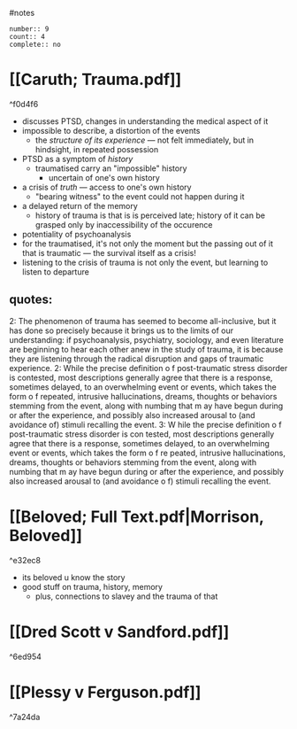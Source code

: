 #notes 
```
number:: 9
count:: 4
complete:: no
```

# [[Caruth; Trauma.pdf]]
^f0d4f6
- discusses PTSD, changes in understanding the medical aspect of it 
- impossible to describe, a distortion of the events
	- the *structure of its experience* — not felt immediately, but in hindsight, in repeated possession 
- PTSD as a symptom of *history*
	- traumatised carry an "impossible" history 
		- uncertain of one's own history
- a crisis of *truth* — access to one's own history 
	- "bearing witness" to the event could not happen during it 
- a delayed return of the memory 
	- history of trauma is that is is perceived late; history of it can be grasped only by inaccessibility of the occurence 
- potentiality of psychoanalysis
- for the traumatised, it's not only the moment but the passing out of it that is traumatic — the survival itself as a crisis! 
- listening to the crisis of trauma is not only the event, but learning to listen to departure 
## quotes: 
2: The phenomenon of trauma has seemed to become all-inclusive, but it has done so precisely because it brings us to the limits of our understanding: if psychoanalysis, psychiatry, sociology, and even literature are beginning to hear each other anew in the study of trauma, it is because they are listening through the radical disruption and gaps of traumatic experience.
2: While  the  precise  definition  o f  post-traumatic  stress  disorder  is  contested,  most descriptions generally agree  that  there  is  a response,  sometimes delayed,  to  an  overwhelming  event  or  events,  which  takes  the  form  o f  repeated,  intrusive  hallucinations,  dreams,  thoughts  or  behaviors  stemming from the event, along with numbing that m ay have begun during or after the experience,  and possibly also increased arousal to  (and avoidance of)  stimuli recalling  the event.
3: W hile  the  precise  definition  o f  post-traumatic  stress  disorder  is  con­ tested,  most descriptions generally agree  that  there  is  a response,  sometimes delayed,  to  an  overwhelming  event  or  events,  which  takes  the  form  o f  re­ peated,  intrusive  hallucinations,  dreams,  thoughts  or  behaviors  stemming from the event, along with numbing that m ay have begun during or after the experience,  and possibly also increased arousal to  (and avoidance o f)  stimuli recalling  the  event.
# **[[Beloved; Full Text.pdf|Morrison, Beloved]]**
^e32ec8
- its beloved u know the story
- good stuff on trauma, history, memory
	- plus, connections to slavey and the trauma of that
# [[Dred Scott v Sandford.pdf]]

^6ed954

# [[Plessy v Ferguson.pdf]]

^7a24da
